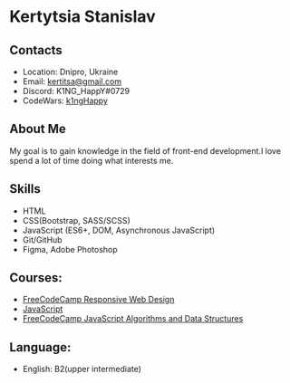 # **Kertytsia Stanislav**

## Contacts

- Location: Dnipro, Ukraine
- Email: kertitsa@gmail.com
- Discord: K1NG_HappY#0729
- CodeWars: [k1ngHappy](https://www.codewars.com/users/K1NG_HappY)

## About Me

My goal is to gain knowledge in the field of front-end development.I love spend a lot of time doing what interests me.

## Skills

- HTML
- CSS(Bootstrap, SASS/SCSS)
- JavaScript (ES6+, DOM, Asynchronous JavaScript)
- Git/GitHub
- Figma, Adobe Photoshop



## Сourses:

- [FreeCodeCamp Responsive Web Design](https://www.freecodecamp.org/learn/responsive-web-design)
- [JavaScript](https://javascript.info)
- [FreeCodeCamp JavaScript Algorithms and Data Structures](https://www.freecodecamp.org/certification/mrks77/javascript-algorithms-and-data-structures)

## Language:

- English: B2(upper intermediate)
